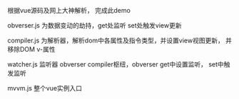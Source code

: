 根据vue源码及网上大神解析， 完成此demo


obverser.js 为数据变动的劫持，get处监听 set处触发view更新


compiler.js 为解析器，解析dom中各属性及指令类型，并设置view视图更新， 并移除DOM v-属性


watcher.js  监听器 obverser compiler枢纽，obverser get中设置监听， set中触发监听


mvvm.js     整个vue实例入口
